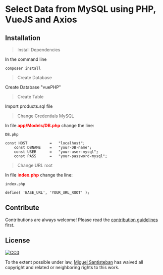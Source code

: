 # Select Data from MySQL using PHP, VueJS and Axios
## Installation

> Install Dependencies

In the command line 

``composer install``


> Create Database

Create Database "vuePHP"


> Create Table

Import products.sql file


> Change Credentials MySQL

In file <b style="color:red">app/Models/DB.php</b> change the line:

``DB.php``
```
const HOST          =   "localhost";
    const DBNAME    =   "your-DB-name";
    const USER      =   "your-user-mysql";
    const PASS      =   "your-password-mysql";
```


> Change URL root

In file <b style="color:red">index.php</b> change the line:

``index.php``
```
define( 'BASE_URL', 'YOUR_URL_ROOT' );
```
 


## Contribute

Contributions are always welcome!
Please read the [contribution guidelines](miscapu.com) first.

## License

[![CC0](https://licensebuttons.net/p/zero/1.0/88x31.png)](https://creativecommons.org/publicdomain/zero/1.0/)

To the extent possible under law, [Miguel Santisteban](https://miscapu.com) has waived all copyright and related or neighboring rights to this work.
